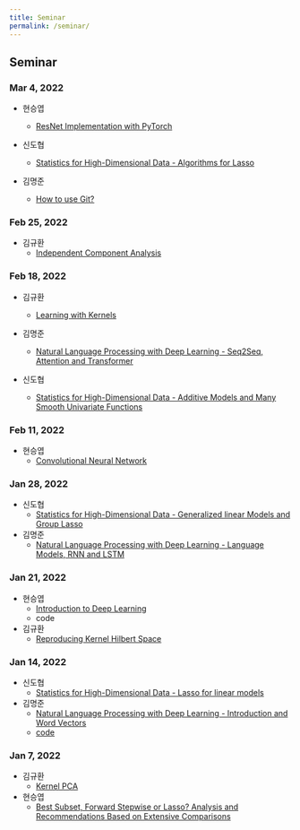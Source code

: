 ```yaml
---
title: Seminar
permalink: /seminar/
---
```


## **Seminar**

### Mar 4, 2022

* 현승엽
    - [ResNet Implementation with PyTorch](./files/ResNet_Implementation_wit_PyTorch.html)

* 신도협
    - [Statistics for High-Dimensional Data - Algorithms for Lasso](./files/algorithm_lasso.pdf)

* 김명준
    - [How to use Git?](./files/20220304_git.pdf)


### Feb 25, 2022

* 김규환
    - [Independent Component Analysis](./files/ICA.pdf)


### Feb 18, 2022

* 김규환
    - [Learning with Kernels](./files/Learning_with_Kernels.pdf)

* 김명준
    - [Natural Language Processing with Deep Learning - Seq2Seq, Attention and Transformer](./files/20220218_transformer.pdf)

* 신도협
    - [Statistics for High-Dimensional Data - Additive Models and Many Smooth Univariate Functions](./files/HDA_chapter5.pdf)


### Feb 11, 2022

* 현승엽
    - [Convolutional Neural Network](./files/Convolutional_Neural_Network.pdf)


### Jan 28, 2022

* 신도협
    - [Statistics for High-Dimensional Data - Generalized linear Models and Group Lasso](./files/HDA_chapter-3.pdf)
* 김명준
    - [Natural Language Processing with Deep Learning - Language Models, RNN and LSTM](./files/20220128_rnn_lstm.pdf)


### Jan 21, 2022

* 현승엽
    - [Introduction to Deep Learning](./files/deeplearning_intro.pdf)
    - code
* 김규환
    - [Reproducing Kernel Hilbert Space](./files/RKHS.pdf)


### Jan 14, 2022

* 신도협
    - [Statistics for High-Dimensional Data - Lasso for linear models](./files/HDA_chapter-2.pdf)
* 김명준
    - [Natural Language Processing with Deep Learning - Introduction and Word Vectors](./files/20220114_word_embeddings.pdf)
    - [code](./files/word2vec_glove.ipynb)


### Jan 7, 2022

* 김규환 
    - [Kernel PCA](./files/Kernel_PCA.pdf)
* 현승엽 
    - [Best Subset, Forward Stepwise or Lasso? Analysis and Recommendations Based on Extensive Comparisons](./files/Best_Subset_Forward_Stepwise_or_Lasso.pdf)